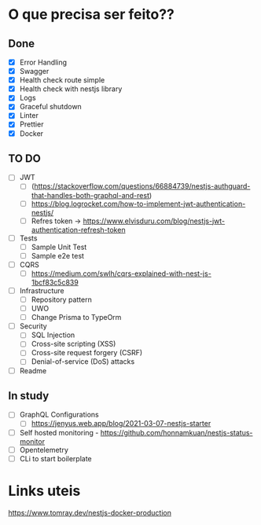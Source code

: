 # O que precisa ser feito??

## Done
- [X] Error Handling
- [X] Swagger
- [X] Health check route simple
- [X] Health check with nestjs library
- [X] Logs
- [X] Graceful shutdown 
- [X] Linter
- [X] Prettier
- [X] Docker

## TO DO
- [ ] JWT
  - [ ] (https://stackoverflow.com/questions/66884739/nestjs-authguard-that-handles-both-graphql-and-rest)
  - [ ] https://blog.logrocket.com/how-to-implement-jwt-authentication-nestjs/
  - [ ] Refres token -> https://www.elvisduru.com/blog/nestjs-jwt-authentication-refresh-token
- [ ] Tests 
  - [ ] Sample Unit Test
  - [ ] Sample e2e test
- [ ] CQRS
  - [ ] https://medium.com/swlh/cqrs-explained-with-nest-js-1bcf83c5c839
- [ ] Infrastructure
  - [ ] Repository pattern
  - [ ] UWO
  - [ ] Change Prisma to TypeOrm
- [ ] Security
  - [ ] SQL Injection
  - [ ] Cross-site scripting (XSS)
  - [ ] Cross-site request forgery (CSRF)
  - [ ] Denial-of-service (DoS) attacks
- [ ] Readme

## In study
- [ ] GraphQL Configurations
  - [ ] https://jenyus.web.app/blog/2021-03-07-nestjs-starter
- [ ] Self hosted monitoring - https://github.com/honnamkuan/nestjs-status-monitor
- [ ] Opentelemetry
- [ ] CLi to start boilerplate

# Links uteis

https://www.tomray.dev/nestjs-docker-production
